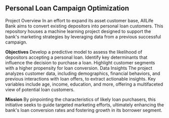 ## Personal Loan Campaign Optimization 
Project Overview
In an effort to expand its asset customer base, AllLife Bank aims to convert existing depositors into personal loan customers. This repository houses a machine learning project designed to support the bank's marketing strategies by leveraging data from a previous successful campaign.

**Objectives**
Develop a predictive model to assess the likelihood of depositors accepting a personal loan.
Identify key determinants that influence the decision to purchase a loan.
Highlight customer segments with a higher propensity for loan conversion.
Data Insights
The project analyzes customer data, including demographics, financial behaviors, and previous interactions with loan offers, to extract actionable insights. Key variables include age, income, education, and more, offering a multifaceted view of potential loan customers.

**Mission**
By pinpointing the characteristics of likely loan purchasers, this initiative seeks to guide targeted marketing efforts, ultimately enhancing the bank's loan conversion rates and fostering growth in its borrower segment.
